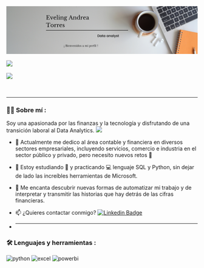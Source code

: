 <div id="header" align="center">
  <img decoding="async" src="https://github.com/evelingtorresf/evelingtorresf/blob/main/Banner%20de%20Linkedin%20para%20Copywriter%20Moderno%20Neutral.png" width="800"/>
</div>

  [![](https://img.shields.io/badge/LinkedIn-0077B5?style=for-the-badge&logo=linkedin&logoColor=white)](https://www.linkedin.com/in/eveling-andrea-torres-fernández-92b663159/)

  [![](https://img.shields.io/badge/YouTube-red?style=for-the-badge&logo=youtube&logoColor=white)](https://www.youtube.com/@evelingtorres1797)

<div id="badges" align="center">
<img decoding="async" src="https://visitor-badge-reloaded.herokuapp.com/badge?page_id=evelingtorresf.evelingtorresf&color=00cf00" alt=""/>

---
 <div id="header" align="left">

### :woman_technologist: Sobre mí :
Soy una apasionada por las finanzas y la tecnología y disfrutando de una transición laboral al Data Analytics. <img decoding="async" src="https://media.giphy.com/media/WUlplcMpOCEmTGBtBW/giphy.gif" width="30">

* :telescope: Actualmente me dedico al área contable y financiera en diversos sectores empresariales, incluyendo servicios, comercio e industria en el sector público y privado,  pero necesito nuevos retos :muscle:

* :seedling: Estoy estudiando :blue_book: y practicando :computer: lenguaje SQL y Python, sin dejar de lado las increíbles herramientas de Microsoft.

* :heartbeat: Me encanta descubrir nuevas formas de automatizar mi trabajo y de interpretar y transmitir las historias que hay detrás de las cifras financieras.

* :mailbox: ¿Quieres contactar conmigo? [![Linkedin Badge](https://img.shields.io/badge/-Eveling-blue?style=flat&logo=Linkedin&logoColor=white)](https://www.linkedin.com/in/eveling-andrea-torres-fernández-92b663159/)
* ---

### :hammer_and_wrench: Lenguajes y herramientas :
<div id="header" align="left">
    <img decoding="async" src="https://img.shields.io/badge/Python-3776AB?style=for-the-badge&logo=python&logoColor=white" alt="python"/>
  </a>
 <img decoding="async" src="https://img.shields.io/badge/Microsoft_Excel-217346?style=for-the-badge&logo=microsoft-excel&logoColor=white" alt="excel"/>
  </a>
 <img decoding="async" src="https://img.shields.io/badge/Power_BI-FFBE00?style=for-the-badge&logo=Power-BI&logoColor=white" alt="powerbi"/>
  </a>

</div>
